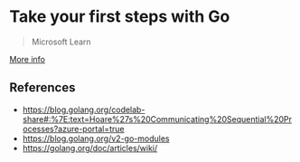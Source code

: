 # Take your first steps with Go
> Microsoft Learn

[More info](https://docs.microsoft.com/en-us/learn/paths/go-first-steps/)

## References
- https://blog.golang.org/codelab-share#:%7E:text=Hoare%27s%20Communicating%20Sequential%20Processes?azure-portal=true
- https://blog.golang.org/v2-go-modules
- https://golang.org/doc/articles/wiki/